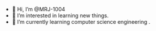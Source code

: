 - 👋 Hi, I’m @MRJ-1004
- 👀 I’m interested in learning new things.
- 🌱 I’m currently learning computer science engineering .


<!---
MRJ-1004/MRJ-1004 is a ✨ special ✨ repository because its `README.md` (this file) appears on your GitHub profile.
You can click the Preview link to take a look at your changes.
--->
